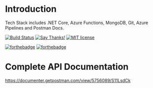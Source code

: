 # Introduction 

Tech Stack includes .NET Core, Azure Functions, MongoDB, Git, Azure Pipelines and Postman Docs. 

[![Build Status](https://dev.azure.com/SSG3K/AeroCare/_apis/build/status/AeroCare-API-CI?branchName=master)](https://dev.azure.com/SSG3K/AeroCare/_build/latest?definitionId=7&branchName=master)
[![Say Thanks!](https://img.shields.io/badge/Say%20Thanks-!-1EAEDB.svg)](https://saythanks.io/to/rithinch)
[![MIT license](https://img.shields.io/badge/License-MIT-blue.svg)](https://lbesson.mit-license.org/)

[![forthebadge](https://forthebadge.com/images/badges/made-with-c-sharp.svg)](https://forthebadge.com)
[![forthebadge](https://forthebadge.com/images/badges/built-with-love.svg)](https://forthebadge.com)

# Complete API Documentation

https://documenter.getpostman.com/view/5756089/S11LsdCk
